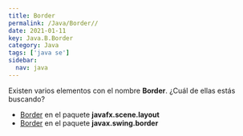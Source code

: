 ```yaml
---
title: Border
permalink: /Java/Border//
date: 2021-01-11
key: Java.B.Border
category: Java
tags: ['java se']
sidebar: 
  nav: java
---
```


Existen varios elementos con el nombre **Border**. ¿Cuál de ellas estás buscando?
<ul>
<li><a href="/Java/Border-javafx-scene-layout/">Border</a> en el paquete <strong>javafx.scene.layout</strong></li>
<li><a href="/Java/Border-javax-swing-border/">Border</a> en el paquete <strong>javax.swing.border</strong></li>
<ul>
